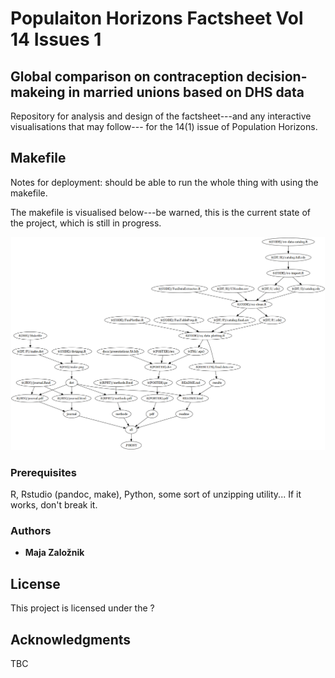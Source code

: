 # Populaiton Horizons Factsheet Vol 14 Issues 1
## Global comparison on contraception decision-makeing in married unions based on DHS data

Repository for analysis and design of the factsheet---and any interactive visualisations that may follow--- for the 14(1) issue of Population Horizons.


## Makefile

Notes for deployment: should be able to run the whole thing with using the makefile. 

The makefile is visualised below---be warned, this is the current state of the project, which is still in progress. 

![state of makefile](figures/make.png)

### Prerequisites

R, Rstudio (pandoc, make), Python, some sort of unzipping utility... If it works, don't break it.


### Authors

* **Maja Zalo&zcaron;nik**

## License

This project is licensed under the ?

## Acknowledgments

TBC

